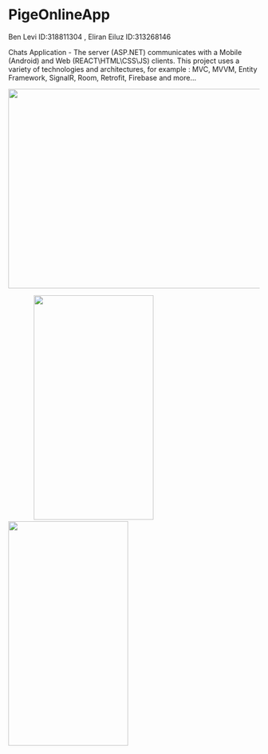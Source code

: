 # PigeOnlineApp
Ben Levi ID:318811304 , Eliran Eiluz ID:313268146

Chats Application - The server (ASP.NET) communicates with a Mobile (Android) and Web (REACT\HTML\CSS\JS) clients. This project uses a variety of technologies and architectures, for example : MVC, MVVM, Entity Framework, SignalR, Room, Retrofit, Firebase and more...

<img src="https://user-images.githubusercontent.com/106863159/180515058-07fb0bef-829c-462c-906e-31eba7443e21.png" width="760" height="400">

&nbsp;&nbsp;&nbsp;&nbsp;&nbsp;&nbsp;&nbsp;&nbsp;&nbsp;&nbsp;&nbsp;&nbsp;&nbsp;<img src="https://user-images.githubusercontent.com/106863159/180515794-debd7cb5-178f-4c91-9e2a-b7772e259a6b.png" width="240" height="450">&nbsp;&nbsp;&nbsp;&nbsp;&nbsp;&nbsp;&nbsp;&nbsp;&nbsp;&nbsp;&nbsp;&nbsp;&nbsp;&nbsp;<img src="https://user-images.githubusercontent.com/106863159/180515690-b146da49-369b-47f2-b9c8-20945717a5b8.png" width="240" height="450">
